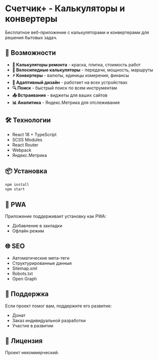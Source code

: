 # Счетчик+ - Калькуляторы и конвертеры

Бесплатное веб-приложение с калькуляторами и конвертерами для решения бытовых задач.

## 🚀 Возможности

- **🧮 Калькуляторы ремонта** - краска, плитка, стоимость работ
- **🚴 Велосипедные калькуляторы** - передачи, мощность, маршруты
- **⚡ Конвертеры** - валюты, единицы измерения, финансы
- **📱 Адаптивный дизайн** - работает на всех устройствах
- **🔍 Поиск** - быстрый поиск по всем инструментам
- **📤 Встраивание** - виджеты для ваших сайтов
- **📊 Аналитика** - Яндекс.Метрика для отслеживания

## 🛠️ Технологии

- React 18 + TypeScript
- SCSS Modules
- React Router
- Webpack
- Яндекс.Метрика

## 📦 Установка

```bash
npm install
npm start
```

## 📱 PWA

Приложение поддерживает установку как PWA:

- Добавление в закладки
- Офлайн режим

## 🌐 SEO

- Автоматические мета-теги
- Структурированные данные
- Sitemap.xml
- Robots.txt
- Open Graph

## 💝 Поддержка

Если проект помог вам, поддержите его развитие:

- Донат
- Заказ индивидуальной разработки
- Участие в развитии

## 📄 Лицензия

Проект некоммерческий.
